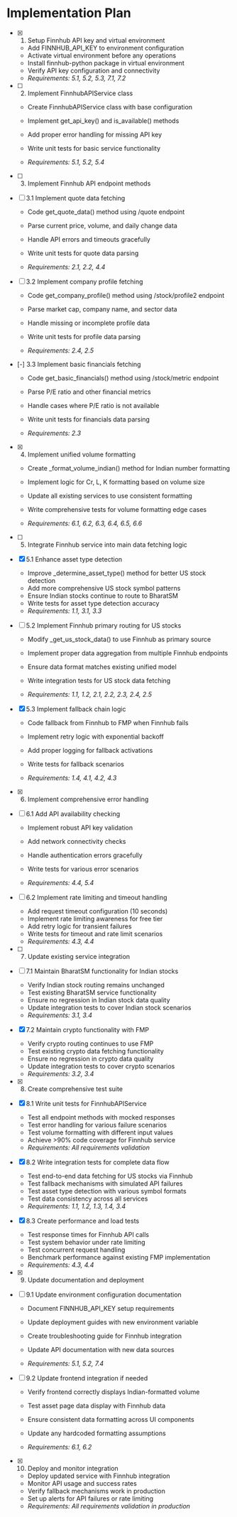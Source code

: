 # Implementation Plan

- [x] 1. Setup Finnhub API key and virtual environment





  - Add FINNHUB_API_KEY to environment configuration
  - Activate virtual environment before any operations
  - Install finnhub-python package in virtual environment
  - Verify API key configuration and connectivity
  - _Requirements: 5.1, 5.2, 5.3, 7.1, 7.2_




- [ ] 2. Implement FinnhubAPIService class
  - Create FinnhubAPIService class with base configuration
  - Implement get_api_key() and is_available() methods
  - Add proper error handling for missing API key
  - Write unit tests for basic service functionality

  - _Requirements: 5.1, 5.2, 5.4_




- [ ] 3. Implement Finnhub API endpoint methods
- [ ] 3.1 Implement quote data fetching
  - Code get_quote_data() method using /quote endpoint
  - Parse current price, volume, and daily change data

  - Handle API errors and timeouts gracefully
  - Write unit tests for quote data parsing

  - _Requirements: 2.1, 2.2, 4.4_

- [ ] 3.2 Implement company profile fetching
  - Code get_company_profile() method using /stock/profile2 endpoint

  - Parse market cap, company name, and sector data
  - Handle missing or incomplete profile data
  - Write unit tests for profile data parsing

  - _Requirements: 2.4, 2.5_


- [-] 3.3 Implement basic financials fetching

  - Code get_basic_financials() method using /stock/metric endpoint
  - Parse P/E ratio and other financial metrics
  - Handle cases where P/E ratio is not available
  - Write unit tests for financials data parsing

  - _Requirements: 2.3_



- [x] 4. Implement unified volume formatting


  - Create _format_volume_indian() method for Indian number formatting
  - Implement logic for Cr, L, K formatting based on volume size
  - Update all existing services to use consistent formatting


  - Write comprehensive tests for volume formatting edge cases
  - _Requirements: 6.1, 6.2, 6.3, 6.4, 6.5, 6.6_

- [ ] 5. Integrate Finnhub service into main data fetching logic
- [x] 5.1 Enhance asset type detection

  - Improve _determine_asset_type() method for better US stock detection
  - Add more comprehensive US stock symbol patterns
  - Ensure Indian stocks continue to route to BharatSM
  - Write tests for asset type detection accuracy
  - _Requirements: 1.1, 3.1, 3.3_





- [ ] 5.2 Implement Finnhub primary routing for US stocks
  - Modify _get_us_stock_data() to use Finnhub as primary source
  - Implement proper data aggregation from multiple Finnhub endpoints
  - Ensure data format matches existing unified model
  - Write integration tests for US stock data fetching

  - _Requirements: 1.1, 1.2, 2.1, 2.2, 2.3, 2.4, 2.5_

- [x] 5.3 Implement fallback chain logic

  - Code fallback from Finnhub to FMP when Finnhub fails
  - Implement retry logic with exponential backoff

  - Add proper logging for fallback activations

  - Write tests for fallback scenarios
  - _Requirements: 1.4, 4.1, 4.2, 4.3_

- [x] 6. Implement comprehensive error handling

- [ ] 6.1 Add API availability checking
  - Implement robust API key validation

  - Add network connectivity checks
  - Handle authentication errors gracefully
  - Write tests for various error scenarios
  - _Requirements: 4.4, 5.4_


- [ ] 6.2 Implement rate limiting and timeout handling
  - Add request timeout configuration (10 seconds)
  - Implement rate limiting awareness for free tier
  - Add retry logic for transient failures
  - Write tests for timeout and rate limit scenarios
  - _Requirements: 4.3, 4.4_


- [ ] 7. Update existing service integration
- [ ] 7.1 Maintain BharatSM functionality for Indian stocks
  - Verify Indian stock routing remains unchanged
  - Test existing BharatSM service functionality
  - Ensure no regression in Indian stock data quality
  - Update integration tests to cover Indian stock scenarios
  - _Requirements: 3.1, 3.4_

- [x] 7.2 Maintain crypto functionality with FMP


  - Verify crypto routing continues to use FMP
  - Test existing crypto data fetching functionality
  - Ensure no regression in crypto data quality
  - Update integration tests to cover crypto scenarios
  - _Requirements: 3.2, 3.4_

- [x] 8. Create comprehensive test suite

- [x] 8.1 Write unit tests for FinnhubAPIService

  - Test all endpoint methods with mocked responses
  - Test error handling for various failure scenarios
  - Test volume formatting with different input values
  - Achieve >90% code coverage for Finnhub service
  - _Requirements: All requirements validation_

- [x] 8.2 Write integration tests for complete data flow

  - Test end-to-end data fetching for US stocks via Finnhub
  - Test fallback mechanisms with simulated API failures
  - Test asset type detection with various symbol formats
  - Test data consistency across all services
  - _Requirements: 1.1, 1.2, 1.3, 1.4, 3.4_

- [x] 8.3 Create performance and load tests


  - Test response times for Finnhub API calls
  - Test system behavior under rate limiting
  - Test concurrent request handling
  - Benchmark performance against existing FMP implementation
  - _Requirements: 4.3, 4.4_




- [x] 9. Update documentation and deployment

- [ ] 9.1 Update environment configuration documentation
  - Document FINNHUB_API_KEY setup requirements
  - Update deployment guides with new environment variable
  - Create troubleshooting guide for Finnhub integration

  - Update API documentation with new data sources
  - _Requirements: 5.1, 5.2, 7.4_



- [ ] 9.2 Update frontend integration if needed
  - Verify frontend correctly displays Indian-formatted volume


  - Test asset page data display with Finnhub data
  - Ensure consistent data formatting across UI components
  - Update any hardcoded formatting assumptions

  - _Requirements: 6.1, 6.2_

- [x] 10. Deploy and monitor integration

  - Deploy updated service with Finnhub integration
  - Monitor API usage and success rates
  - Verify fallback mechanisms work in production
  - Set up alerts for API failures or rate limiting
  - _Requirements: All requirements validation in production_